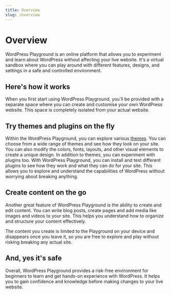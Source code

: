 ```yaml
---
title: Overview
slug: /overview
---
```


# Overview

WordPress Playground is an online platform that allows you to experiment and learn about WordPress without affecting your live website. It's a virtual sandbox where you can play around with different features, designs, and settings in a safe and controlled environment.

## Here's how it works

When you first start using WordPress Playground, you'll be provided with a separate space where you can create and customise your own WordPress website. This space is completely isolated from your actual website.

## Try themes and plugins on the fly

Within the WordPress Playground, you can explore various [themes](https://developer.wordpress.org/themes/getting-started/what-is-a-theme/). You can choose from a wide range of themes and see how they look on your site. You can also modify the colors, fonts, layouts, and other visual elements to create a unique design.
In addition to themes, you can experiment with plugins too. With WordPress Playground, you can install and test different plugins to see how they work and what they can do for your site. This allows you to explore and understand the capabilities of WordPress without worrying about breaking anything.

## Create content on the go

Another great feature of WordPress Playground is the ability to create and edit content. You can write blog posts, create pages and add media like images and videos to your site. This helps you understand how to organize and structure your content effectively. 

The content you create is limited to the Playground on your device and disappears once you leave it, so you are free to explore and play without risking breaking any actual site.

## And, yes it's safe

Overall, WordPress Playground provides a risk-free environment for beginners to learn and get hands-on experience with WordPress. It helps you to gain confidence and knowledge before making changes to your live website.